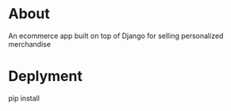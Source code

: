 # About

An ecommerce app built on top of Django for selling personalized merchandise

# Deplyment

pip install
